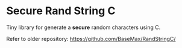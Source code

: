 # Secure Rand String C

Tiny library for generate a **secure** random characters using C.

Refer to older repository: https://github.com/BaseMax/RandStringC/
